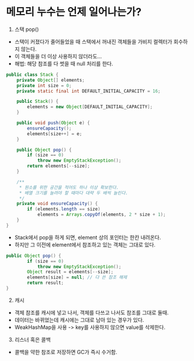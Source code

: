 # 메모리 누수는 언제 일어나는가?
1. 스택 pop()
- 스택이 커졌다가 줄어들었을 때 스택에서 꺼내진 객체들을 가비지 컬렉터가 회수하지 않는다.
- 이 객체들을 더 이상 사용하지 않더라도...
- 해법: 해당 참조를 다 썻을 때 null 처리를 한다.
```java
public class Stack {
    private Object[] elements;
    private int size = 0;
    private static final int DEFAULT_INITIAL_CAPACITY = 16;

    public Stack() {
        elements = new Object[DEFAULT_INITIAL_CAPACITY];
    }

    public void push(Object e) {
        ensureCapacity();
        elements[size++] = e;
    }

    public Object pop() {
        if (size == 0)
            throw new EmptyStackException();
        return elements[--size];
    }

    /**
     * 원소를 위한 공간을 적어도 하나 이상 확보한다.
     * 배열 크기를 늘려야 할 때마다 대략 두 배씩 늘린다.
     */
    private void ensureCapacity() {
        if (elements.length == size)
            elements = Arrays.copyOf(elements, 2 * size + 1);
    }
}
```
  
- Stack에서 pop을 하게 되면, element 상의 포인터는 한칸 내려온다.
- 하지만 그 이전에 element에서 참조하고 있는 객체는 그대로 있다.

```java
public Object pop() {
        if (size == 0)
            throw new EmptyStackException();
        Object result = elements[--size];
        elements[size] = null; // 다 쓴 참조 해제
        return result;
}
```

2. 캐시
- 객체 참조를 캐시에 넣고 나서, 객체를 다쓰고 나서도 참조를 그대로 둘때.
- 데이터는 바뀌었는데 캐시에는 그대로 남아 있는 경우가 있다.
- WeakHashMap을 사용 -> key를 사용하지 않으면 value를 삭제한다.

3. 리스너 혹은 콜백
- 콜백을 약한 참조로 저장하면 GC가 즉시 수거함.
